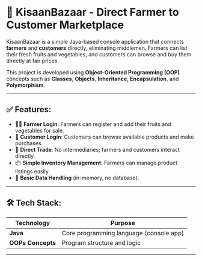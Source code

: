 # 🌾 KisaanBazaar - Direct Farmer to Customer Marketplace

KisaanBazaar is a simple Java-based console application that connects **farmers** and **customers** directly, eliminating middlemen. Farmers can list their fresh fruits and vegetables, and customers can browse and buy them directly at fair prices.

This project is developed using **Object-Oriented Programming (OOP)** concepts such as **Classes**, **Objects**, **Inheritance**, **Encapsulation**, and **Polymorphism**.

---

## ✅ Features:
- 👨‍🌾 **Farmer Login**: Farmers can register and add their fruits and vegetables for sale.
- 🛒 **Customer Login**: Customers can browse available products and make purchases.
- 🔄 **Direct Trade**: No intermediaries; farmers and customers interact directly.
- 📦 **Simple Inventory Management**: Farmers can manage product listings easily.
- 💾 **Basic Data Handling** (in-memory, no database).

---

## 🛠️ Tech Stack:
| Technology   | Purpose                                 |
|--------------|-----------------------------------------|
| **Java**     | Core programming language (console app)  |
| **OOPs Concepts** | Program structure and logic            |

---


